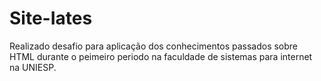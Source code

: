 # Site-Iates
Realizado desafio para aplicação dos conhecimentos passados sobre HTML durante o peimeiro periodo na faculdade de sistemas para internet na UNIESP.
